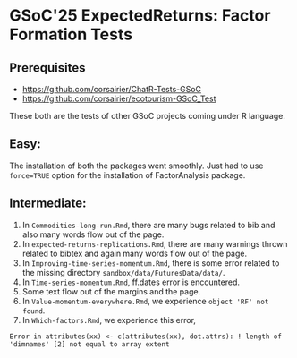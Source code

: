 # GSoC'25 ExpectedReturns: Factor Formation Tests

## Prerequisites
- https://github.com/corsairier/ChatR-Tests-GSoC
- https://github.com/corsairier/ecotourism-GSoC_Test

These both are the tests of other GSoC projects coming under R language.

## Easy:

The installation of both the packages went smoothly. Just had to use 
`force=TRUE` option for the installation of FactorAnalysis package.

## Intermediate:

1. In `Commodities-long-run.Rmd`, there are many bugs related to bib and also many words flow out of the page.
2. In `expected-returns-replications.Rmd`, there are many warnings thrown related to bibtex and again many words flow out of the page.
3. In `Improving-time-series-momentum.Rmd`, there is some error related to the missing directory `sandbox/data/FuturesData/data/`.
4. In `Time-series-momentum.Rmd`, ff.dates error is encountered.
5. Some text flow out of the margins and the page.
6. In `Value-momentum-everywhere.Rmd`, we experience `object 'RF' not found`.
7. In `Which-factors.Rmd`, we experience this error,

`Error in attributes(xx) <- c(attributes(xx), dot.attrs):
! length of 'dimnames' [2] not equal to array extent`

